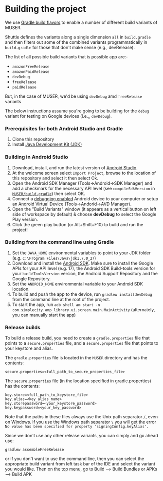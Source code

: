 # Building the project

We use [Gradle build flavors](http://developer.android.com/tools/building/configuring-gradle.html#workBuildVariants) to enable a number of different build variants of MUSER.

Shuttle defines the variants along a single dimension `all` in `build.gradle` and then filters out some of the combined variants programmatically in `build.gradle` for those that don't make sense (e.g., devRelease).

The list of all possible build variants that is possible app are:-

* `amazonFreeRelease`
* `amazonPaidRelease`
* `devDebug`
* `freeRelease`
* `paidRelease`

But, in the case of MUSER, we'd be using `devDebug` amd `freeRelease` variants

The below instructions assume you're going to be building for the `debug` variant for testing on Google devices (i.e.,, `devDebug`).

### Prerequisites for both Android Studio and Gradle

1. Clone this repository
1. Install [Java Development Kit (JDK)](http://www.oracle.com/technetwork/java/javase/downloads/index.html)

### Building in Android Studio

1. Download, install, and run the latest version of [Android Studio](http://developer.android.com/sdk/installing/studio.html).
1. At the welcome screen select `Import Project`, browse to the location of this repository and select it then select Ok.
1. Open the Android SDK Manager (Tools->Android->SDK Manager) and add a checkmark for the necessary API level (see `compileSdkVersion` in [`MUSER/build.gradle`](MUSER/build.gradle)) then select OK.
1. Connect a [debugging enabled](https://developer.android.com/tools/device.html) Android device to your computer or setup an Android Virtual Device (Tools->Andorid->AVD Manager).
1. Open the "Build Variants" window (it appears as a vertical button on left side of workspace by default) & choose **devDebug** to select the Google Play version.
1. Click the green play button (or Alt+Shift+F10) to build and run the project!

### Building from the command line using Gradle

1. Set the `JAVA_HOME` environmental variables to point to your JDK folder (e.g. `C:\Program Files\Java\jdk1.7.0_27`)
1. Download and install the [Android SDK](http://developer.android.com/sdk/index.html). Make sure to install the Google APIs for your API level (e.g. 17), the Android SDK Build-tools version for your `buildToolsVersion` version, the Android Support Repository and the Google Repository.
1. Set the `ANDROID_HOME` environmental variable to your Android SDK location.
1. To build and push the app to the device, run `gradlew installdevDebug` from the command line at the root of the project.
1. To start the app, run `adb shell am start -n com.simplecity.amp_library.ui.screen.main.MainActivity` (alternately, you can manually start the app)


### Release builds

To build a release build, you need to create a `gradle.properties` file that points to a `secure.properties` file, and a `secure.properties` file that points to your keystore and alias.

The `gradle.properties` file is located in the `MUSER` directory and has the contents:
```
secure.properties=<full_path_to_secure_properties_file>
```

The `secure.properties` file (in the location specified in gradle.properties) has the contents:
```
key.store=<full_path_to_keystore_file>
key.alias=<key_alias_name>
key.storepassword=<your_keystore_password>
key.keypassword=<your_key_password>
```

Note that the paths in these files always use the Unix path separator `/`, even on Windows. If you use the Windows path separator `\` you will get the error `No value has been specified for property 'signingConfig.keyAlias'.`

Since we don't use any other release variants, you can simply and go ahead use:

`gradlew assembleFreeRelease`

or if you don't want to use the command line, then you can select the appropriate build variant from left task bar of the IDE and select the variant you would like. Then on the top menu, go to Build --> Build Bundles or APKs --> Build APK